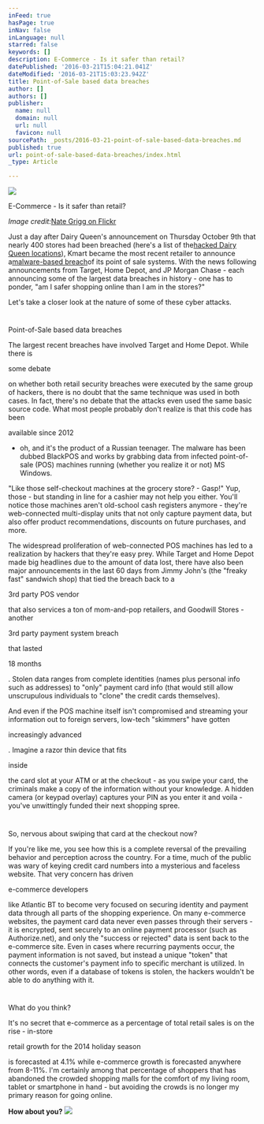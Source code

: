 ```yaml
---
inFeed: true
hasPage: true
inNav: false
inLanguage: null
starred: false
keywords: []
description: E-Commerce - Is it safer than retail?
datePublished: '2016-03-21T15:04:21.041Z'
dateModified: '2016-03-21T15:03:23.942Z'
title: Point-of-Sale based data breaches
author: []
authors: []
publisher:
  name: null
  domain: null
  url: null
  favicon: null
sourcePath: _posts/2016-03-21-point-of-sale-based-data-breaches.md
published: true
url: point-of-sale-based-data-breaches/index.html
_type: Article

---
```

![](https://the-grid-user-content.s3-us-west-2.amazonaws.com/dbffb41e-687c-4c66-8d14-c86c432c2f16.jpg)

E-Commerce - Is it safer than retail?

_Image credit:_[Nate Grigg on Flickr][0]

Just a day after Dairy Queen's announcement on Thursday October 9th that nearly 400 stores had been breached (here's a list of the[hacked Dairy Queen locations][1]), Kmart became the most recent retailer to announce a[malware-based breach][2]of its point of sale systems. With the news following announcements from Target, Home Depot, and JP Morgan Chase - each announcing some of the largest data breaches in history - one has to ponder, "am I safer shopping online than I am in the stores?"

Let's take a closer look at the nature of some of these cyber attacks.

# 

Point-of-Sale based data breaches

The largest recent breaches have involved Target and Home Depot. While there is

some debate

on whether both retail security breaches were executed by the same group of hackers, there is no doubt that the same technique was used in both cases. In fact, there's no debate that the attacks even used the same basic source code. What most people probably don't realize is that this code has been

available since 2012

- oh, and it's the product of a Russian teenager. The malware has been dubbed BlackPOS and works by grabbing data from infected point-of-sale (POS) machines running (whether you realize it or not) MS Windows.

"Like those self-checkout machines at the grocery store? - Gasp!" Yup, those - but standing in line for a cashier may not help you either. You'll notice those machines aren't old-school cash registers anymore - they're web-connected multi-display units that not only capture payment data, but also offer product recommendations, discounts on future purchases, and more.

The widespread proliferation of web-connected POS machines has led to a realization by hackers that they're easy prey. While Target and Home Depot made big headlines due to the amount of data lost, there have also been major announcements in the last 60 days from Jimmy John's (the "freaky fast" sandwich shop) that tied the breach back to a

3rd party POS vendor

that also services a ton of mom-and-pop retailers, and Goodwill Stores - another

3rd party payment system breach

that lasted

18 months

. Stolen data ranges from complete identities (names plus personal info such as addresses) to "only" payment card info (that would still allow unscrupulous individuals to "clone" the credit cards themselves).

And even if the POS machine itself isn't compromised and streaming your information out to foreign servers, low-tech "skimmers" have gotten

increasingly advanced

. Imagine a razor thin device that fits

inside

the card slot at your ATM or at the checkout - as you swipe your card, the criminals make a copy of the information without your knowledge. A hidden camera (or keypad overlay) captures your PIN as you enter it and voila - you've unwittingly funded their next shopping spree.

# 

So, nervous about swiping that card at the checkout now?

If you're like me, you see how this is a complete reversal of the prevailing behavior and perception across the country. For a time, much of the public was wary of keying credit card numbers into a mysterious and faceless website. That very concern has driven

e-commerce developers

like Atlantic BT to become very focused on securing identity and payment data through all parts of the shopping experience. On many e-commerce websites, the payment card data never even passes through their servers - it is encrypted, sent securely to an online payment processor (such as Authorize.net), and only the "success or rejected" data is sent back to the e-commerce site. Even in cases where recurring payments occur, the payment information is not saved, but instead a unique "token" that connects the customer's payment info to specific merchant is utilized. In other words, even if a database of tokens is stolen, the hackers wouldn't be able to do anything with it.

# 

What do you think?

It's no secret that e-commerce as a percentage of total retail sales is on the rise - in-store

retail growth for the 2014 holiday season

is forecasted at 4.1% while e-commerce growth is forecasted anywhere from 8-11%. I'm certainly among that percentage of shoppers that has abandoned the crowded shopping malls for the comfort of my living room, tablet or smartphone in hand - but avoiding the crowds is no longer my primary reason for going online.

[][3][][4][][5][][6][][7][][8]

**How about you?**
![](https://the-grid-user-content.s3-us-west-2.amazonaws.com/18081678-1b46-4ed9-bb2c-5e9eef856ee7.jpg)

[0]: http://www.flickr.com/photos/nateone
[1]: http://www.dq.com/us-en/datasecurityincident/affected-stores/?localechange=1&
[2]: http://krebsonsecurity.com/2014/10/malware-based-credit-card-breach-at-kmart/
[3]: http://www.csoonline.com/article/2606380/data-protection/researcher-disputes-report-blackpos-used-in-home-depot-target-attacks.html
[4]: http://krebsonsecurity.com/2014/09/signature-systems-breach-expands/
[5]: http://krebsonsecurity.com/2014/09/breach-at-goodwill-vendor-lasted-18-months/
[6]: http://gizmodo.com/youd-never-spot-this-razor-thin-atm-skimmer-1626424123
[7]: http://www.atlanticbt.com/e-commerce
[8]: https://nrf.com/media/press-releases/optimism-shines-national-retail-federation-forecasts-holiday-sales-increase-41